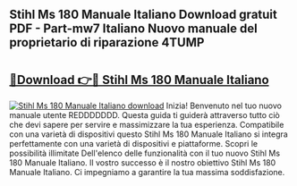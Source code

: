 ## Stihl Ms 180 Manuale Italiano Download gratuit PDF - Part-mw7 Italiano Nuovo manuale del proprietario di riparazione 4TUMP

# <h2><a href="http://dffijt.blite.top/?on=Stihl+Ms+180+Manuale+Italiano">🔗Download 👉🔴 Stihl Ms 180 Manuale Italiano</a></h2>

[![Stihl Ms 180 Manuale Italiano download](https://i.imgur.com/lujVjoI.png)](http://dffijt.blite.top/?on=Stihl+Ms+180+Manuale+Italiano)
Inizia! Benvenuto nel tuo nuovo manuale utente REDDDDDDD. Questa guida ti guiderà attraverso tutto ciò che devi sapere per servire e massimizzare la tua esperienza. Compatibile con una varietà di dispositivi questo Stihl Ms 180 Manuale Italiano si integra perfettamente con una varietà di dispositivi e piattaforme. Scopri le possibilità illimitate Dell'elenco delle funzionalità con il tuo nuovo Stihl Ms 180 Manuale Italiano. Il vostro successo è il nostro obiettivo Stihl Ms 180 Manuale Italiano. Ci impegniamo a garantire la tua massima soddisfazione.

